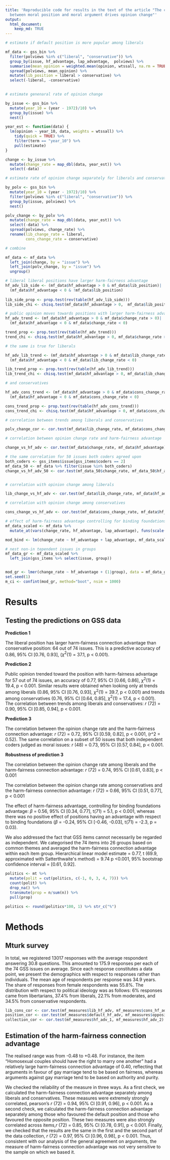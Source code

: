 ```yaml
---
title: 'Reproducible code for results in the text of the article "The connection
  between moral position and moral argument drives opinion change"'
output:
  html_document:
    keep_md: TRUE
---
```





```r
# estimate if default position is more popular among liberals

mf_data <- gss_bin %>% 
  filter(polviews %in% c("liberal", "conservative")) %>% 
  group_by(issue, hf_advantage, lap_advantage,  polviews) %>% 
  summarise(mean_opinion = weighted.mean(opinion, wtssall, na.rm = TRUE)) %>% 
  spread(polviews, mean_opinion) %>% 
  mutate(lib_position = liberal > conservative) %>% 
  select(-liberal, -conservative)
  

# estimate genenaral rate of opinion change 

by_issue <- gss_bin %>% 
  mutate(year_10 = (year - 1972)/10) %>% 
  group_by(issue) %>% 
  nest()

year_est <- function(data) {
  lm(opinion ~ year_10, data, weights = wtssall) %>% 
    tidy(quick = TRUE) %>% 
    filter(term == "year_10") %>% 
    pull(estimate)
}

change <- by_issue %>% 
  mutate(change_rate = map_dbl(data, year_est)) %>% 
  select(-data)

# estimate rate of opinion change separately for liberals and conservatives

by_polv <- gss_bin %>% 
  mutate(year_10 = (year - 1972)/10) %>% 
  filter(polviews %in% c("liberal", "conservative")) %>% 
  group_by(issue, polviews) %>% 
  nest()

polv_change <- by_polv %>% 
  mutate(change_rate = map_dbl(data, year_est)) %>% 
  select(-data) %>% 
  spread(polviews, change_rate) %>% 
  rename(lib_change_rate = liberal,
         cons_change_rate = conservative)

# combine

mf_data <- mf_data %>% 
  left_join(change, by = "issue") %>% 
  left_join(polv_change, by = "issue") %>% 
  ungroup()
```


```r
# liberal liberal positions have larger harm-fairness advantage
hf_adv_lib_side <- (mf_data$hf_advantage > 0 & mf_data$lib_position)|
  (mf_data$hf_advantage < 0 & !mf_data$lib_position)
  
lib_side_prop <- prop.test(rev(table(hf_adv_lib_side)))
lib_side_chi <- chisq.test(mf_data$hf_advantage > 0,  mf_data$lib_position)

# public opinion moves towards positions with larger harm-fairness advantage
hf_adv_trend <- (mf_data$hf_advantage > 0 & mf_data$change_rate > 0)|
  (mf_data$hf_advantage < 0 & mf_data$change_rate < 0)

trend_prop <- prop.test(rev(table(hf_adv_trend)))
trend_chi <- chisq.test(mf_data$hf_advantage > 0, mf_data$change_rate > 0)

# the same is true for liberals

hf_adv_lib_trend <- (mf_data$hf_advantage > 0 & mf_data$lib_change_rate > 0)|
  (mf_data$hf_advantage < 0 & mf_data$lib_change_rate < 0)

lib_trend_prop <- prop.test(rev(table(hf_adv_lib_trend)))
lib_trend_chi <- chisq.test(mf_data$hf_advantage > 0, mf_data$lib_change_rate > 0)

# and conservatives

hf_adv_cons_trend <- (mf_data$hf_advantage > 0 & mf_data$cons_change_rate > 0)|
  (mf_data$hf_advantage < 0 & mf_data$cons_change_rate < 0)

cons_trend_prop <- prop.test(rev(table(hf_adv_cons_trend)))
cons_trend_chi <- chisq.test(mf_data$hf_advantage > 0, mf_data$cons_change_rate > 0)

# correlation between trends among liberals and conservatives

polv_change_cor <- cor.test(mf_data$lib_change_rate, mf_data$cons_change_rate)

# correlation between opinion change rate and harm-fairness advantage

change_vs_hf_adv <- cor.test(mf_data$change_rate, mf_data$hf_advantage)

# the same correlation for 50 issues both coders agreed upon
both_coders <- gss_items$issue[gss_items$coders == 2]
mf_data_50 <- mf_data %>% filter(issue %in% both_coders)
change_vs_hf_adv_50 <- cor.test(mf_data_50$change_rate, mf_data_50$hf_advantage)


# correlation with opinion change among liberals

lib_change_vs_hf_adv <- cor.test(mf_data$lib_change_rate, mf_data$hf_advantage)

# correlation with opinion change among conservatives

cons_change_vs_hf_adv <- cor.test(mf_data$cons_change_rate, mf_data$hf_advantage)

# effect of harm-fairness advantage controlling for binding foundations
mf_data_scaled <- mf_data %>% 
  mutate_at(vars(change_rate, hf_advantage, lap_advantage), funs(scale(.)[,1]))

mod_bind <- lm(change_rate ~ hf_advantage + lap_advantage, mf_data_scaled)

# nest non-in tependent issues in groups 
mf_data_gr <- mf_data_scaled %>% 
  left_join(gss_items %>% select(issue, group)) 


mod_gr <- lmer(change_rate ~ hf_advantage + (1|group), data = mf_data_gr)
set.seed(1)
m_ci <- confint(mod_gr, method="boot", nsim = 1000)
```


# Results
## Testing the predictions on GSS data

**Prediction 1** 

The liberal position has larger harm-fairness connection advantage than conservative position: 64 out of 74 issues. This is a predictive accuracy of 0.86, 95% CI [0.76, 0.93], ($\chi^2$(1) = 37.1, p < 0.001).
 
**Prediction 2** 

Public opinion trended toward the position with harm-fairness advantage for 57 out of 74 issues, an accuracy of 0.77, 95% CI [0.66, 0.86], $\chi^2$(1) = 19.4, p < 0.001. Similar results were obtained when looking only at trends among liberals (0.86, 95% CI [0.76, 0.93], $\chi^2$(1) = 39.7, p < 0.001) and trends among conservatives (0.76, 95% CI [0.64, 0.85], $\chi^2$(1) = 17.4, p < 0.001). The correlation between trends among liberals and conservatives: *r* (72) = 0.90, 95% CI [0.85, 0.94], p < 0.001. 

**Prediction 3**

The correlation between the opinion change rate and the harm-fairness connection advantage:
*r* (72) = 0.72, 95% CI [0.59, 0.82], p < 0.001, (r^2 = 0.52).
The same correlation on a subset of 50 issues that both independent coders judged as moral issues: *r* (48) = 0.73, 95% CI [0.57, 0.84], p < 0.001.


**Robustness of prediction 3**

The correlation between the opinion change rate among liberals and the harm-fairness connection advantage: *r* (72) = 0.74, 95% CI [0.61, 0.83], p < 0.001

The correlation between the opinion change rate among conservatives and the harm-fairness connection advantage: *r* (72) = 0.66, 95% CI [0.51, 0.77], p < 0.001

The effect of harm-fairness advantage, controlling for binding foundations advantage: 
$\beta$ = 0.56, 95% CI [0.34, 0.77], t(71) = 5.1, p < 0.001, whereas there was no positive effect of positions having an advantage with respect to binding foundations ($\beta$ = -0.24, 95% CI [-0.46, -0.03], t(71) = -2.3, p = 0.03).

We also addressed the fact that GSS items cannot necessarily be regarded as independent. We categorised the 74 items into 26 groups based on common themes and averaged the harm-fairness connection advantage within each item group. Hierarchical linear model estimate = 0.77, t (69.9, approximated with Satterthwaite's method) = 9.74 p <0.001, 95% bootstrap confidence interval = [0.61, 0.92].


```r
politics <- mt %>% 
  mutate(polit = cut(politics, c(-1, 0, 3, 4, 7))) %>% 
  count(polit) %>% 
  drop_na() %>% 
  transmute(prop = n/sum(n)) %>% 
  pull(prop) 

politics <- round(politics*100, 1) %>% str_c("%")
```


# Methods
## Mturk survey

In total, we registered 13017 responses with the average respondent answering 30.8 questions. This amounted to 175.9 responses per each of the 74 GSS issues on average. Since each response constitutes a data point, we present the demographics with respect to responses rather than individuals. The mean age of respondents per response was 34.9 years. The share of responses from female respondents was 55.8%. The distribution with respect to political ideology was as follows: 6% responses came from libertarians, 37.4% from liberals, 22.1% from moderates, and 34.5% from conservative respondents. 



```r
lib_cons_cor <- cor.test(mf_measures$lib_hf_adv, mf_measures$cons_hf_adv)
position_cor <- cor.test(mf_measures$default_hf_adv, mf_measures$opposite_hf_adv)
collection_cor <- cor.test(mf_measures$hf_adv_1, mf_measures$hf_adv_2)
```

## Estimation of the harm-fairness connection advantage

The realised range was from -0.48 to +0.48. For instance, the item “Homosexual couples should have the right to marry one another” had a relatively large harm-fairness connection advantage of 0.40, reflecting that arguments in favour of gay marriage tend to be based on fairness, whereas arguments against gay marriage tend to be based on authority and purity.

We checked the reliability of the measure in three ways. As a first check, we calculated the harm-fairness connection advantage separately among liberals and conservatives. These measures were extremely strongly correlated, pearson’s *r* (72) = 0.94, 95% CI [0.91, 0.96], p < 0.001. As a second check, we calculated the harm-fairness connection advantage separately among those who favoured the default position and those who favoured the opposite position. These two measures were also strongly correlated across items,*r* (72) = 0.85, 95% CI [0.78, 0.91], p < 0.001. Finally, we checked that the results are the same in the first and the second part of the data collection, *r* (72) = 0.97, 95% CI [0.96, 0.98], p < 0.001.  Thus, consistent with our analysis of the general agreement on arguments, the measure of harm-fairness connection advantage was not very sensitive to the sample on which we based it.


